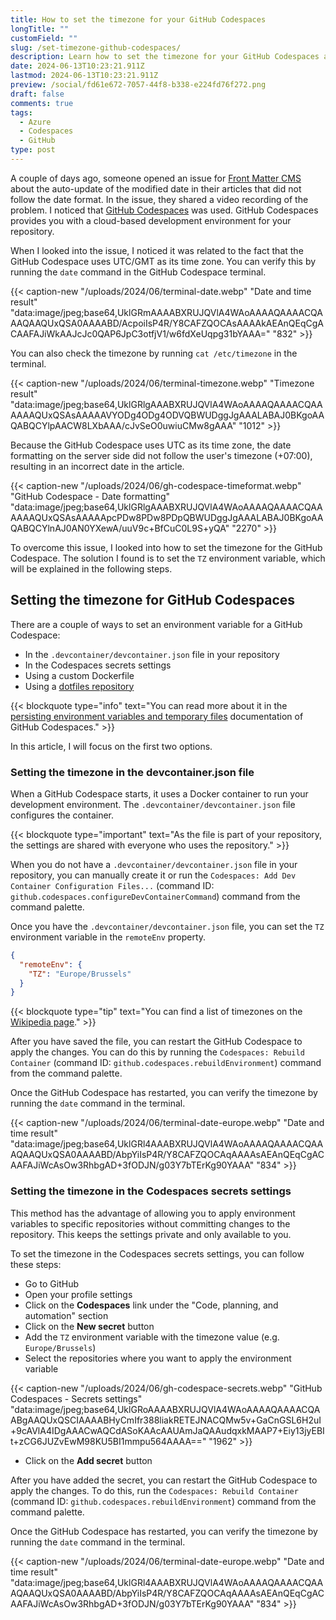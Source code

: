 ```yaml
---
title: How to set the timezone for your GitHub Codespaces
longTitle: ""
customField: ""
slug: /set-timezone-github-codespaces/
description: Learn how to set the timezone for your GitHub Codespaces and avoid issues with dates.
date: 2024-06-13T10:23:21.911Z
lastmod: 2024-06-13T10:23:21.911Z
preview: /social/fd61e672-7057-44f8-b338-e224fd76f272.png
draft: false
comments: true
tags:
  - Azure
  - Codespaces
  - GitHub
type: post
---
```


A couple of days ago, someone opened an issue for [Front Matter CMS](https://frontmatter.codes/) about the auto-update of the modified date in their articles that did not follow the date format. In the issue, they shared a video recording of the problem. I noticed that [GitHub Codespaces](https://github.com/features/codespaces) was used. GitHub Codespaces provides you with a cloud-based development environment for your repository.

When I looked into the issue, I noticed it was related to the fact that the GitHub Codespace uses UTC/GMT as its time zone. You can verify this by running the `date` command in the GitHub Codespace terminal.

{{< caption-new "/uploads/2024/06/terminal-date.webp" "Date and time result"  "data:image/jpeg;base64,UklGRmAAAABXRUJQVlA4WAoAAAAQAAAACQAAAQAAQUxQSA0AAAABD/AcpoiIsP4R/Y8CAFZQOCAsAAAAkAEAnQEqCgACAAFAJiWkAAJcJc0QAP6JpC3otfjV1/w6fdXeUqpg31bYAAA=" "832" >}}

You can also check the timezone by running `cat /etc/timezone` in the terminal.

{{< caption-new "/uploads/2024/06/terminal-timezone.webp" "Timezone result"  "data:image/jpeg;base64,UklGRlgAAABXRUJQVlA4WAoAAAAQAAAACQAAAAAAQUxQSAsAAAAAVYODg4ODg4ODVQBWUDggJgAAALABAJ0BKgoAAQABQCYlpAACW8LXbAAA/cJvSeO0uwiuCMw8gAAA" "1012" >}}

Because the GitHub Codespace uses UTC as its time zone, the date formatting on the server side did not follow the user's timezone (+07:00), resulting in an incorrect date in the article.

{{< caption-new "/uploads/2024/06/gh-codespace-timeformat.webp" "GitHub Codespace - Date formatting"  "data:image/jpeg;base64,UklGRlgAAABXRUJQVlA4WAoAAAAQAAAACQAAAAAAQUxQSAsAAAAApcPDw8PDw8PDpQBWUDggJgAAALABAJ0BKgoAAQABQCYlnAJ0AN0YXewA/uuV9c+BfCuC0L9S+yQA" "2270" >}}

To overcome this issue, I looked into how to set the timezone for the GitHub Codespace. The solution I found is to set the `TZ` environment variable, which will be explained in the following steps.

## Setting the timezone for GitHub Codespaces

There are a couple of ways to set an environment variable for a GitHub Codespace:

- In the `.devcontainer/devcontainer.json` file in your repository
- In the Codespaces secrets settings
- Using a custom Dockerfile
- Using a [dotfiles repository](https://docs.github.com/en/codespaces/setting-your-user-preferences/personalizing-github-codespaces-for-your-account#dotfiles)

{{< blockquote type="info" text="You can read more about it in the [persisting environment variables and temporary files](https://docs.github.com/en/codespaces/developing-in-a-codespace/persisting-environment-variables-and-temporary-files) documentation of GitHub Codespaces." >}}

In this article, I will focus on the first two options.

### Setting the timezone in the devcontainer.json file

When a GitHub Codespace starts, it uses a Docker container to run your development environment. The `.devcontainer/devcontainer.json` file configures the container.

{{< blockquote type="important" text="As the file is part of your repository, the settings are shared with everyone who uses the repository." >}}

When you do not have a `.devcontainer/devcontainer.json` file in your repository, you can manually create it or run the `Codespaces: Add Dev Container Configuration Files...` (command ID: `github.codespaces.configureDevContainerCommand`) command from the command palette.

Once you have the `.devcontainer/devcontainer.json` file, you can set the `TZ` environment variable in the `remoteEnv` property.

```json {title="Set the timezone in the devcontainer.json file"}
{
  "remoteEnv": {
    "TZ": "Europe/Brussels"
  }
}
```

{{< blockquote type="tip" text="You can find a list of timezones on the [Wikipedia page](https://en.wikipedia.org/wiki/List_of_tz_database_time_zones)." >}}

After you have saved the file, you can restart the GitHub Codespace to apply the changes. You can do this by running the `Codespaces: Rebuild Container` (command ID: `github.codespaces.rebuildEnvironment`) command from the command palette.

Once the GitHub Codespace has restarted, you can verify the timezone by running the `date` command in the terminal.

{{< caption-new "/uploads/2024/06/terminal-date-europe.webp" "Date and time result"  "data:image/jpeg;base64,UklGRl4AAABXRUJQVlA4WAoAAAAQAAAACQAAAQAAQUxQSA0AAAABD/AbpYiIsP4R/Y8CAFZQOCAqAAAAsAEAnQEqCgACAAFAJiWcAsOw3RhbgAD+3fODJN/g03Y7bTErKg90YAAA" "834" >}}

### Setting the timezone in the Codespaces secrets settings

This method has the advantage of allowing you to apply environment variables to specific repositories without committing changes to the repository. This keeps the settings private and only available to you.

To set the timezone in the Codespaces secrets settings, you can follow these steps:

- Go to GitHub
- Open your profile settings
- Click on the **Codespaces** link under the "Code, planning, and automation" section
- Click on the **New secret** button
- Add the `TZ` environment variable with the timezone value (e.g. `Europe/Brussels`)
- Select the repositories where you want to apply the environment variable

{{< caption-new "/uploads/2024/06/gh-codespace-secrets.webp" "GitHub Codespaces - Secrets settings"  "data:image/jpeg;base64,UklGRoAAAABXRUJQVlA4WAoAAAAQAAAACQAABgAAQUxQSCIAAAABHyCmIfr388liakRETEJNACQMw5v+GaCnGSL6H2uI+9cAVlA4IDgAAACwAQCdASoKAAcAAUAmJaQAAudqxkMAAP7+Eiy13jyEBIt+zCG6JUZvEwM98KU5BI1mmpu564AAAA==" "1962" >}}

- Click on the **Add secret** button

After you have added the secret, you can restart the GitHub Codespace to apply the changes. To do this, run the `Codespaces: Rebuild Container` (command ID: `github.codespaces.rebuildEnvironment`) command from the command palette.

Once the GitHub Codespace has restarted, you can verify the timezone by running the `date` command in the terminal.

{{< caption-new "/uploads/2024/06/terminal-date-europe.webp" "Date and time result"  "data:image/jpeg;base64,UklGRl4AAABXRUJQVlA4WAoAAAAQAAAACQAAAQAAQUxQSA0AAAABD/AbpYiIsP4R/Y8CAFZQOCAqAAAAsAEAnQEqCgACAAFAJiWcAsOw3RhbgAD+3fODJN/g03Y7bTErKg90YAAA" "834" >}}
